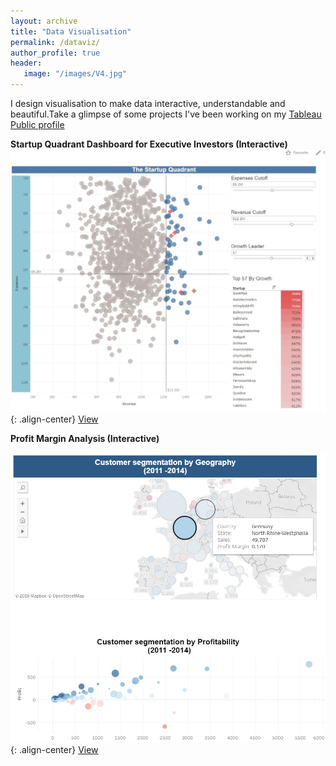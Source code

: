 ```yaml
---
layout: archive
title: "Data Visualisation"
permalink: /dataviz/
author_profile: true
header:
   image: "/images/V4.jpg"
---
```


I design visualisation to make data interactive, understandable and beautiful.Take a glimpse of some projects I've been working on my [Tableau Public profile](https://public.tableau.com/profile/vanessa.miranda)


**Startup Quadrant Dashboard for Executive Investors (Interactive)**
![image-center](/images/V2.JPG){: .align-center}
 [View](https://public.tableau.com/profile/vanessa.miranda#!/vizhome/StartupQuadrantDashboardforExecutiveInvestorsInteractive/TheStartupQuadrant)
 
 
**Profit Margin Analysis (Interactive)**

![image-center](/images/V5.jpg){: .align-center}
 [View](https://public.tableau.com/profile/vanessa.miranda#!/vizhome/InteractiveMap_15655995119020/Dashboard1)
